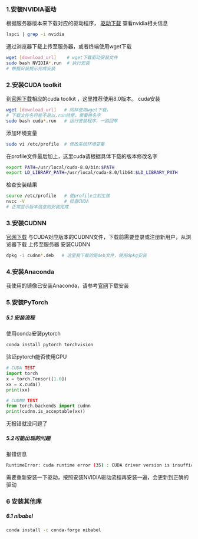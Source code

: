 ### 1.安装NVIDIA驱动
根据服务器版本来下载对应的驱动程序，
[驱动下载](http://www.nvidia.com/Download/index.aspx?lang=en-us)
查看nvidia相关信息
```bash
lspci | grep -i nvidia
```
通过浏览器下载上传至服务器，或者终端使用wget下载
```bash
wget [download_url]    # wget下载驱动安装文件
sudo bash NVIDIA*.run  # 执行安装
# 根据安装提示完成安装
```

### 2.安装CUDA toolkit
到[官网下载](https://developer.nvidia.com/cuda-downloads)相应的cuda toolkit
，这里推荐使用8.0版本。
cuda安装
```bash
wget [download_url]   # 同样使用wget下载，
# 下载文件名可能不是以.run结尾，需要换名字
sudo bash cuda*.run   # 运行安装程序，一路回车
```
添加环境变量
```bash
sudo vi /etc/profile  # 修改系统环境变量
```
在profile文件最后加上，这里cuda请根据具体下载的版本修改名字
```bash
export PATH=/usr/local/cuda-8.0/bin:$PATH
export LD_LIBRARY_PATH=/usr/local/cuda-8.0/lib64:$LD_LIBRARY_PATH
```
检查安装结果
```bash
source /etc/profile   # 使profile立刻生效
nvcc -V               # 检查CUDA
# 正常显示版本信息则安装完成
```

### 3.安装CUDNN
[官网下载](https://developer.nvidia.com/rdp/cudnn-download)
与CUDA对应版本的CUDNN文件，下载前需要登录或注册新用户，从浏览器下载
上传至服务器
安装CUDNN
```bash
dpkg -i cudnn*.deb   # 这里我下载的是deb文件，使用dpkg安装
```

### 4.安装Anaconda
我使用的镜像已安装Anaconda，请参考[官网](https://www.anaconda.com/)下载安装

### 5.安装PyTorch
##### 5.1 安装流程
使用conda安装pytorch
```bash
conda install pytorch torchvision
```
验证pytorch能否使用GPU
```python
# CUDA TEST
import torch
x = torch.Tensor([1.0])
xx = x.cuda()
print(xx)

# CUDNN TEST
from torch.backends import cudnn
print(cudnn.is_acceptable(xx))
```
无报错就没问题了
##### 5.2可能出现的问题
报错信息
```bash
RuntimeError: cuda runtime error (35) : CUDA driver version is insufficient for CUDA runtime version at /opt/conda/conda-bld/pytorch_1532579805626/work/aten/src/THC/THCGeneral.cpp:74
```
需要重新安装一下驱动，按照安装NVIDIA驱动流程再安装一遍，会更新到正确的驱动

### 6 安装其他库
##### 6.1 nibabel
```bash
conda install -c conda-forge nibabel
```
